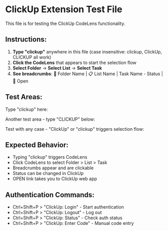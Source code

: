 # ClickUp Extension Test File

This file is for testing the ClickUp CodeLens functionality.

## Instructions:
1. **Type "clickup"** anywhere in this file (case insensitive: clickup, ClickUp, CLICKUP all work)
2. **Click the CodeLens** that appears to start the selection flow
3. **Select Folder** → **Select List** → **Select Task**
4. **See breadcrumbs**: 📁 Folder Name | 📋 List Name | Task Name - Status | 🔗 Open

## Test Areas:

Type "clickup" here: 

Another test area - type "CLICKUP" below:

Test with any case - "ClickUp" or "clickup" triggers selection flow:


## Expected Behavior:
- Typing "clickup" triggers CodeLens
- Click CodeLens to select Folder > List > Task
- Breadcrumbs appear and are clickable
- Status can be changed in ClickUp
- OPEN link takes you to ClickUp web app

## Authentication Commands:
- Ctrl+Shift+P > "ClickUp: Login" - Start authentication
- Ctrl+Shift+P > "ClickUp: Logout" - Log out
- Ctrl+Shift+P > "ClickUp: Status" - Check auth status
- Ctrl+Shift+P > "ClickUp: Enter Code" - Manual code entry
